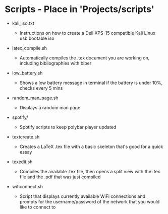 # Scripts - Place in 'Projects/scripts'

- kali_iso.txt
  - Instructions on how to create a Dell XPS-15 compatible Kali Linux usb bootable iso

- latex_compile.sh
  - Automatically compiles the .tex document you are working on, including bibliographies with biber

- low_battery.sh
  - Shows a low battery message in terminal if the battery is under 10%, checks every 5 mins

- random_man_page.sh
  - Displays a random man page

- spotify/
  - Spotify scripts to keep polybar player updated

- textcreate.sh
  - Creates a LaTeX .tex file with a basic skeleton that's good for a quick essay

- texedit.sh
  - Compiles the available .tex file, then opens a split view with the .tex file and the .pdf that was just compiled

- wificonnect.sh
  - Script that displays currently available WiFi connections and prompts for the username/password of the network that you would like to connect to
